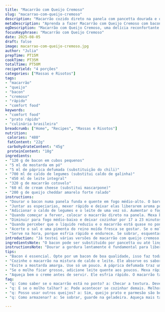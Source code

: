 ```yaml
---
title: "Macarrão com Queijo Cremoso"
slug: "macarrao-com-queijo-cremoso"
description: "Macarrão cozido direto na panela com pancetta dourada e queijo cremoso. Troquei a pancetta por bacon para sabor mais acentuado e substituí o mascarpone por cream cheese, que derrete melhor e deixa o molho mais aveludado. Usei caldo de legumes para quem não tem caldo de galinha em casa. Manteve a cremosidade sem pesar no gosto. Temperos bem com mostarda em pó e toque sutil de páprica defumada, que dá aquele fundo saboroso sem picância exagerada. Atenção na textura do macarrão, que deve cozinhar até quase desmanchar, absorvendo tudo. Misture queijo cheddar forte para garantir o sabor intenso e colorido vibrante. Rola ajustar ponto do fogo para não agarrar ou secar demais o leite e o caldo. Resultado? Um conforto imediato, ideal para dias de pressa, mas na boa, dá trabalho sem pressa para ficar realmente bom."
metaDescription: "Aprenda a fazer Macarrão com Queijo Cremoso com bacon crocante e um toque de especiarias. Uma receita prática e saborosa para qualquer dia."
ogDescription: "Macarrão com Queijo Cremoso, uma delícia reconfortante. Sabor intenso de bacon e queijo, perfeito para um almoço rápido ou um jantar quentinho."
focusKeyphrase: "Macarrão com Queijo Cremoso"
date: 2025-08-05
draft: false
image: macarrao-com-queijo-cremoso.jpg
author: "Julia"
prepTime: PT15M
cookTime: PT35M
totalTime: PT50M
recipeYield: "4 porções"
categories: ["Massas e Risotos"]
tags:
- "macarrão"
- "queijo"
- "bacon"
- "cremoso"
- "rápido"
- "comfort food"
keywords:
- "comfort food"
- "prato rápido"
- "culinária brasileira"
breadcrumb: ["Home", "Recipes", "Massas e Risotos"]
nutrition: 
 calories: "480"
 fatContent: "22g"
 carbohydrateContent: "45g"
 proteinContent: "18g"
ingredients:
- "120 g de bacon em cubos pequenos"
- "5 ml de mostarda em pó"
- "5 ml de páprica defumada (substituição do chili)"
- "700 ml de caldo de legumes (substitui caldo de galinha)"
- "450 ml de leite integral"
- "320 g de macarrão cotovelo"
- "60 ml de cream cheese (substitui mascarpone)"
- "200 g de queijo cheddar amarelo forte ralado"
instructions:
- "Dourar o bacon numa panela funda e quente em fogo médio-alto. O barulho da gordura soltando é o sinal de que está quase pronto. Evite queimar para não amargar."
- "Juntar as especiarias, mexer rápido e deixar elas liberarem aroma por uns 45 segundos. O cheiro deve ficar marcante, aquela mistura defumada com toque ácido da mostarda."
- "Adicionar o caldo de legumes e o leite de uma vez só. Aumentar o fogo até a mistura levantar fervura, mas fique de olho para não transbordar."
- "Quando começar a ferver, colocar o macarrão direto na panela. Mexa bem para separar as massas e evitar que grude."
- "Diminuir para fogo médio-baixo e deixar cozinhar por 17 a 23 minutos, mexendo sempre. Aqui é sacanagem confiar só no relógio. O macarrão deve ficar inchado, macio mas ainda firme para não virar papa."
- "Quando perceber que o líquido reduziu e o macarrão está quase no ponto, desligue o fogo. Coloque o cream cheese e o cheddar, mexendo rápido. Deve surgir um molho brilhante, cremoso e uniforme."
- "Acerte o sal e uma pimenta do reino moída fresca se gostar. Se o molho estiver muito grosso, acrescente um pouquinho de leite quente para alisar."
- "Serve na hora, porque esfria rápido e endurece. Se sobrar, esquentar com um fio de leite ou água para reativar a cremosidade."
introduction: "Já testei várias versões de macarrão com queijo cremoso, algumas empapadas, outras com sabor raso. Com o tempo, entendi que o segredo não está só no queijo, mas no equilíbrio dos líquidos e o ponto certo do macarrão – meio caminho entre al dente e derretido. A pancetta dá uma gordura saborosa, mas o bacon casa melhor com o paladar brasileiro, mais intenso e crocante, principalmente quando dourado na medida. A combinação das especiarias, sem exagerar, traz aquele aroma especial que prepara para a explosão de queijo na boca. A textura do molho precisa ser densa, mas aveludada, por isso substituí mascarpone por cream cheese, que é mais acessível e derrete melhor. Caldo de legumes vai para deixar a receita mais versátil - quem não tem caldo de galinha sempre salva o dia. Esqueça regras fixas, o toque vem de ouvir os sons do cozimento e cheirar cada etapa."
ingredientsNote: "O bacon pode ser substituído por pancetta ou até linguiça defumada, dependendo do que tiver em casa. Evite usar peito de frango cru porque solta água e altera a textura. A mostarda seca amarga se usar direto demais, por isso dose bem para não ficar forte demais. A páprica defumada traz cor e sabor sem sobrecarregar – dá uma profundidade que o chili em pó original tem mas sem picância forte. Cream cheese pode ser substituído por requeijão cremoso, mas vai impactar ligeiramente no sabor. Quanto ao leite, prefira integral para garantir cremosidade, desnatado deixa a receita sem 'graxa'. Sempre tenha um pouco de caldo extra à mão para umedecer se a receita crescer demais ou o fogo pegar mais forte que o esperado."
instructionsNote: "Dourar a gordura lentamente é fundamental para liberar sabor sem destruir a textura do bacon. Mexer as especiarias apenas por 30 a 60 segundos até soltar cheiros evita amargor. O macarrão precisa cozinhar direto no líquido aromático para absorver o sabor; se começar a grudar, mexa com cautela, sem quebrar as massas para não virar purê. O timing do cozimento varia conforme a panela e o fogo, então toque o macarrão para sentir se está quase no ponto – deve estar macio, não mole. A incorporação do queijo deve ser feita fora do fogo para evitar talhar ou endurecer, mexendo rápido para garantir que derreta e se incorpore por inteiro. Se o molho ficar seco, adicione leite aos poucos para deixar brilhante e evitar empelotar. Comece a finalização quando o líquido estiver quase seco, pois vai engrossar rápido e o macarrão vai absorver o creme."
tips:
- "Bacon é essencial. Opte por um bacon de boa qualidade, isso faz toda a diferença no sabor. Dourar com calma, ouça o estalo. Não queime. O cheiro deve ser irresistível."
- "Cozinhe o macarrão na mistura de caldo e leite. Ele absorve os sabores. Mexa com delicadeza. Não use um macarrão que gruda fácil, escolha bem. Sinta a textura ao tocar."
- "Evite a mostarda amarga. Use só um pouco. A páprica defumada traz um toque especial. Não exagere. Controle a quantidade para sentir o sabor, mas não ser muito forte."
- "Se o molho ficar grosso, adicione leite quente aos poucos. Mexa rápido para não empelotar. O intuito é uma textura aveludada, pode engrossar muito rápido."
- "Aqueça bem o creme antes de servir. Ele esfria rápido. O macarrão também pode grudar. Uma pitada de sal e pimenta moída na hora ajuda a realçar os sabores."
faq:
- "q: Como saber se o macarrão está no ponto? a: Checar a textura. Deve estar inchado, macio mas não mole. Toque e sinta. Mexa, veja se gruda."
- "q: E se o molho talhar? a: Pode acontecer se cozinhar demais. Melhor controlar a temperatura e misturar fora do fogo. Adicione um pouco de leite também."
- "q: Posso usar outros queijos? a: Sim, queijo prato e parmesão são boas opções. Isso muda o sabor, mas funciona. Não grude em apenas um tipo."
- "q: Como armazenar? a: Se sobrar, guarde na geladeira. Aqueça mais tarde com leite ou água. Isso ajuda a manter a cremosidade. Cuide do tempo."

---
```

